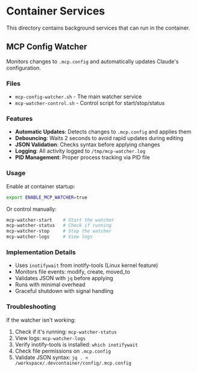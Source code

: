 # Container Services

This directory contains background services that can run in the container.

## MCP Config Watcher

Monitors changes to `.mcp.config` and automatically updates Claude's configuration.

### Files

- `mcp-config-watcher.sh` - The main watcher service
- `mcp-watcher-control.sh` - Control script for start/stop/status

### Features

- **Automatic Updates**: Detects changes to `.mcp.config` and applies them
- **Debouncing**: Waits 2 seconds to avoid rapid updates during editing
- **JSON Validation**: Checks syntax before applying changes
- **Logging**: All activity logged to `/tmp/mcp-watcher.log`
- **PID Management**: Proper process tracking via PID file

### Usage

Enable at container startup:
```bash
export ENABLE_MCP_WATCHER=true
```

Or control manually:
```bash
mcp-watcher-start    # Start the watcher
mcp-watcher-status   # Check if running
mcp-watcher-stop     # Stop the watcher
mcp-watcher-logs     # View logs
```

### Implementation Details

- Uses `inotifywait` from inotify-tools (Linux kernel feature)
- Monitors file events: modify, create, moved_to
- Validates JSON with `jq` before applying
- Runs with minimal overhead
- Graceful shutdown with signal handling

### Troubleshooting

If the watcher isn't working:

1. Check if it's running: `mcp-watcher-status`
2. View logs: `mcp-watcher-logs`
3. Verify inotify-tools is installed: `which inotifywait`
4. Check file permissions on `.mcp.config`
5. Validate JSON syntax: `jq . < /workspace/.devcontainer/config/.mcp.config`